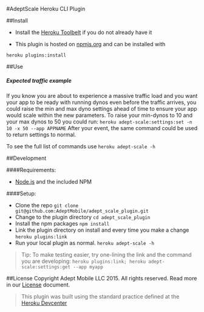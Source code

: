 #AdeptScale Heroku CLI Plugin

##Install
- Install the [Heroku Toolbelt](https://toolbelt.heroku.com) if you do not already have it

- This plugin is hosted on [npmjs.org](http://npmjs.org) and can be installed with

```heroku plugins:install```

##Use
##### Expected traffic example
If you know you are about to experience a massive traffic load and you want your app to be ready with running dynos even before the traffic arrives, you could raise the min and max dyno settings ahead of time to ensure your app would scale within the new parameters. To raise your min-dynos to 10 and your max dynos to 50 you could run:
```heroku adept-scale:settings:set -n 10 -x 50 --app APPNAME```
After your event, the same command could be used to return settings to normal.

To see the full list of commands use ```heroku adept-scale -h```

##Development

####Requirements:
- [Node.js](https://nodejs.org) and the included NPM

####Setup:
- Clone the repo
```git clone git@github.com:AdeptMobile/adept_scale_plugin.git```
- Change to the plugin directory
```cd adept_scale_plugin```
- Install the npm packages
```npm install```
- Link the plugin directory on install and every time you make a change
```heroku plugins:link```
- Run your local plugin as normal. 
```heroku adept-scale -h```

> Tip: To make testing easier, try one-lining the link and the command you are developing:
```heroku plugins:link; heroku adept-scale:settings:get --app myapp```


##License
Copyright Adept Mobile LLC 2015. All rights reserved.
Read more in our [License](LICENSE) document.

> This plugin was built using the standard practice defined at the [Heroku Devcenter](https://devcenter.heroku.com/articles/developing-toolbelt-plug-ins)
